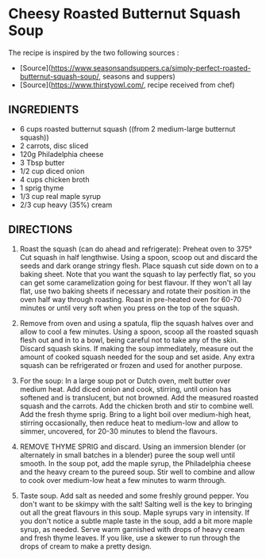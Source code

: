 # Cheesy Roasted Butternut Squash Soup
The recipe is inspired by the two following sources : 
- [Source](https://www.seasonsandsuppers.ca/simply-perfect-roasted-butternut-squash-soup/, seasons and suppers)
- [Source](https://www.thirstyowl.com/, recipe received from chef)

## INGREDIENTS

- 6 cups roasted butternut squash ((from 2 medium-large butternut squash))
- 2 carrots, disc sliced
- 120g Philadelphia cheese
- 3 Tbsp butter
- 1/2 cup diced onion
- 4 cups chicken broth
- 1 sprig thyme
- 1/3 cup real maple syrup
- 2/3 cup heavy (35%) cream

## DIRECTIONS

1) Roast the squash (can do ahead and refrigerate): Preheat oven to 375° Cut squash in half lengthwise. Using a spoon, scoop out and discard the seeds and dark orange stringy flesh. Place squash cut side down on to a baking sheet. Note that you want the squash to lay perfectly flat, so you can get some caramelization going for best flavour. If they won't all lay flat, use two baking sheets if necessary and rotate their position in the oven half way through roasting. Roast in pre-heated oven for 60-70 minutes or until very soft when you press on the top of the squash. 

2) Remove from oven and using a spatula, flip the squash halves over and allow to cool a few minutes. Using a spoon, scoop all the roasted squash flesh out and in to a bowl, being careful not to take any of the skin. Discard squash skins. If making the soup immediately, measure out the amount of cooked squash needed for the soup and set aside. Any extra squash can be refrigerated or frozen and used for another purpose.  

3) For the soup: In a large soup pot or Dutch oven, melt butter over medium heat. Add diced onion and cook, stirring, until onion has softened and is translucent, but not browned. Add the measured roasted squash and the carrots. Add the chicken broth and stir to combine well. Add the fresh thyme sprig. Bring to a light boil over medium-high heat, stirring occasionally, then reduce heat to medium-low and allow to simmer, uncovered, for 20-30 minutes to blend the flavours. 

4) REMOVE THYME SPRIG and discard. Using an immersion blender (or alternately in small batches in a blender) puree the soup well until smooth. In the soup pot, add the maple syrup, the Philadelphia cheese and the heavy cream to the pureed soup. Stir well to combine and allow to cook over medium-low heat a few minutes to warm through.

5) Taste soup. Add salt as needed and some freshly ground pepper. You don't want to be skimpy with the salt! Salting well is the key to bringing out all the great flavours in this soup. Maple syrups vary in intensity. If you don't notice a subtle maple taste in the soup, add a bit more maple syrup, as needed. Serve warm garnished with drops of heavy cream and fresh thyme leaves. If you like, use a skewer to run through the drops of cream to make a pretty design.
